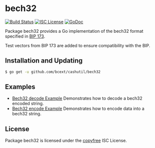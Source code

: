 bech32
==========

[![Build Status](http://img.shields.io/travis/btcsuite/cashutil.svg)](https://travis-ci.org/btcsuite/cashutil)
[![ISC License](http://img.shields.io/badge/license-ISC-blue.svg)](http://copyfree.org)
[![GoDoc](https://godoc.org/github.com/bcext/cashutil/bech32?status.png)](http://godoc.org/github.com/bcext/cashutil/bech32)

Package bech32 provides a Go implementation of the bech32 format specified in
[BIP 173](https://github.com/bitcoin/bips/blob/master/bip-0173.mediawiki).

Test vectors from BIP 173 are added to ensure compatibility with the BIP.

## Installation and Updating

```bash
$ go get -u github.com/bcext/cashutil/bech32
```

## Examples

* [Bech32 decode Example](http://godoc.org/github.com/bcext/cashutil/bech32#example-Bech32Decode)
  Demonstrates how to decode a bech32 encoded string.
* [Bech32 encode Example](http://godoc.org/github.com/bcext/cashutil/bech32#example-BechEncode)
  Demonstrates how to encode data into a bech32 string.

## License

Package bech32 is licensed under the [copyfree](http://copyfree.org) ISC
License.

